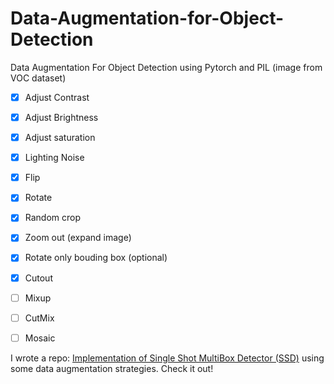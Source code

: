 # Data-Augmentation-for-Object-Detection
Data Augmentation For Object Detection using Pytorch and PIL (image from VOC dataset)

* [x] Adjust Contrast
* [x] Adjust Brightness
* [x] Adjust saturation
* [x] Lighting Noise
* [x] Flip
* [x] Rotate
* [x] Random crop
* [x] Zoom out (expand image)
* [x] Rotate only bouding box (optional)
* [x] Cutout
* [ ] Mixup
* [ ] CutMix
* [ ] Mosaic


I wrote a repo: [Implementation of Single Shot MultiBox Detector (SSD)](https://github.com/anhtuan85/Pytorch-SSD-from-scratch) using some data augmentation strategies. Check it out!
